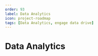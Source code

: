 ```yaml
---
order: 93
label: Data Analytics
icon: project-roadmap
tags: [Data Analytics, engage data drive]
---
```


# Data Analytics
